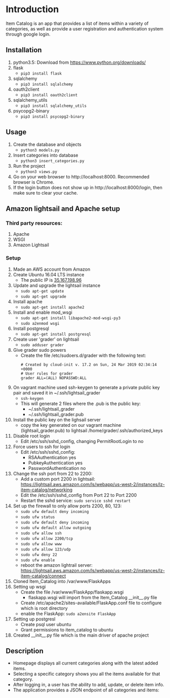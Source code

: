 # Introduction
Item Catalog is an app that provides a list of items within a variety of categories, as well as provide a user registration and authentication system through google login.

<!-- This project is viewable at https://lz-item-catalog.herokuapp.com -->

## Installation
1. python3.5: Download from https://www.python.org/downloads/
2. flask
    * ```pip3 install flask```
3. sqlalchemy
    * ```pip3 install sqlalchemy```
4. oauth2client
    * ```pip3 install oauth2client```
5. sqlalchemy_utils
    * ```pip3 install sqlalchemy_utils```
6. psycopg2-binary
    * ```pip3 install psycopg2-binary```

## Usage
1. Create the database and objects
    * ```python3 models.py```
2. Insert categories into database
    * ```python3 insert_categories.py```
3. Run the project
    * ```python3 views.py```
4. Go on your web browser to http://localhost:8000. Recommended browser is Chrome.
5. If the login button does not show up in http://localhost:8000/login, then make sure to clear your cache.


## Amazon lightsail and Apache setup

### Third party resources:
1. Apache
2. WSGI
3. Amazon Lightsail

### Setup
1. Made an AWS account from Amazon
2. Create Ubuntu 16.04 LTS instance
    * The public IP is [35.167.198.96](http://35.167.198.96)
3. Update and upgrade the lightsail instance
    * ```sudo apt-get update```
    * ```sudo apt-get upgrade  ```
4. Install apache
    * ```sudo apt-get install apache2```
5. Install and enable mod_wsgi
    * ```sudo apt-get install libapache2-mod-wsgi-py3```
    * ```sudo a2enmod wsgi```
6. Install postgresql
    * ```sudo apt-get install postgresql```
7. Create user 'grader' on lightsail
    * ```sudo adduser grader```
8. Give grader sudo powers
    * Create the file /etc/sudoers.d/grader with the following text:
        ```
        # Created by cloud-init v. 17.2 on Sun, 24 Mar 2019 02:34:14 +0000
        # User rules for grader
        grader ALL=(ALL) NOPASSWD:ALL
        ```
9. On vagrant machine used ssh-keygen to generate a private public key pair and saved it in \~/.ssh/lightsail_grader
    * ```ssh-keygen```
    * This will generate 2 files where the .pub is the public key:
        * \~/.ssh/lightsail_grader 
        * \~/.ssh/lightsail_grader.pub
10. Install the public key on the lighsail server
    * copy the key generated on our vagrant machine (lightsail_grader.pub) to lightsail /home/grader/.ssh/authorized_keys
11. Disable root login
    * Edit /etc/ssh/sshd_config, changing PermitRootLogin to no
12. Force users to ssh for login
    * Edit /etc/ssh/sshd_config:
        * RSAAuthentication yes
        * PubkeyAuthentication yes
        * PasswordAuthentication no
13. Change the ssh port from 22 to 2200:
    * Add a custom port 2200 in lightsail: https://lightsail.aws.amazon.com/ls/webapp/us-west-2/instances/lz-item-catalog/networking
    * Edit the /etc/ssh/sshd_config from Port 22 to Port 2200
    * Restart the sshd service: ```sudo service sshd restart```
14. Set up the firewall to only allow ports 2200, 80, 123:
    * ```sudo ufw default deny incoming```
    * ```sudo ufw status```
    * ```sudo ufw default deny incoming```
    * ```sudo ufw default allow outgoing```
    * ```sudo ufw allow ssh```
    * ```sudo ufw allow 2200/tcp```
    * ```sudo ufw allow www```
    * ```sudo ufw allow 123/udp```
    * ```sudo ufw deny 22```
    * ```sudo ufw enable```
    * reboot the amazon lightrail server: https://lightsail.aws.amazon.com/ls/webapp/us-west-2/instances/lz-item-catalog/connect
15. Cloned Item_Catalog into /var/www/FlaskApps
16. Setting up wsgi
    * Create the file /var/www/FlaskApp/flaskapp.wsgi
        * flaskapp.wsgi will import from the Item_Catalog \_\_init\_\_.py file
    * Create /etc/apache2/sites-available/FlaskApp.conf file to configure which is root directory
    * enable the FlaskApp: ```sudo a2ensite FlaskApp```
17. Setting up postgresl
    * Create psql user ubuntu
    * Grant permissions to item_catalog to ubuntu
18. Created \_\_init\_\_.py file which is the main driver of apache project


## Description
* Homepage displays all current categories along with the latest added items.
* Selecting a specific category shows you all the items available for that category.
* After logging in, a user has the ability to add, update, or delete item info.
* The application provides a JSON endpoint of all categories and items: <!-- https://lz-item-catalog.herokuapp.com/catalog.json -->

